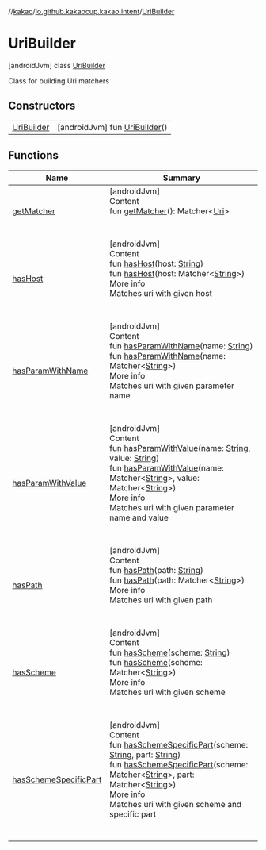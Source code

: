 //[kakao](../../../index.md)/[io.github.kakaocup.kakao.intent](../index.md)/[UriBuilder](index.md)



# UriBuilder  
 [androidJvm] class [UriBuilder](index.md)

Class for building Uri matchers

   


## Constructors  
  
| | |
|---|---|
| <a name="io.github.kakaocup.kakao.intent/UriBuilder/UriBuilder/#/PointingToDeclaration/"></a>[UriBuilder](-uri-builder.md)| <a name="io.github.kakaocup.kakao.intent/UriBuilder/UriBuilder/#/PointingToDeclaration/"></a> [androidJvm] fun [UriBuilder](-uri-builder.md)()   <br>|


## Functions  
  
|  Name |  Summary | 
|---|---|
| <a name="io.github.kakaocup.kakao.intent/UriBuilder/getMatcher/#/PointingToDeclaration/"></a>[getMatcher](get-matcher.md)| <a name="io.github.kakaocup.kakao.intent/UriBuilder/getMatcher/#/PointingToDeclaration/"></a>[androidJvm]  <br>Content  <br>fun [getMatcher](get-matcher.md)(): Matcher<[Uri](https://developer.android.com/reference/kotlin/android/net/Uri.html)>  <br><br><br>|
| <a name="io.github.kakaocup.kakao.intent/UriBuilder/hasHost/#kotlin.String/PointingToDeclaration/"></a>[hasHost](has-host.md)| <a name="io.github.kakaocup.kakao.intent/UriBuilder/hasHost/#kotlin.String/PointingToDeclaration/"></a>[androidJvm]  <br>Content  <br>fun [hasHost](has-host.md)(host: [String](https://kotlinlang.org/api/latest/jvm/stdlib/kotlin/-string/index.html))  <br>fun [hasHost](has-host.md)(host: Matcher<[String](https://kotlinlang.org/api/latest/jvm/stdlib/kotlin/-string/index.html)>)  <br>More info  <br>Matches uri with given host  <br><br><br>|
| <a name="io.github.kakaocup.kakao.intent/UriBuilder/hasParamWithName/#kotlin.String/PointingToDeclaration/"></a>[hasParamWithName](has-param-with-name.md)| <a name="io.github.kakaocup.kakao.intent/UriBuilder/hasParamWithName/#kotlin.String/PointingToDeclaration/"></a>[androidJvm]  <br>Content  <br>fun [hasParamWithName](has-param-with-name.md)(name: [String](https://kotlinlang.org/api/latest/jvm/stdlib/kotlin/-string/index.html))  <br>fun [hasParamWithName](has-param-with-name.md)(name: Matcher<[String](https://kotlinlang.org/api/latest/jvm/stdlib/kotlin/-string/index.html)>)  <br>More info  <br>Matches uri with given parameter name  <br><br><br>|
| <a name="io.github.kakaocup.kakao.intent/UriBuilder/hasParamWithValue/#kotlin.String#kotlin.String/PointingToDeclaration/"></a>[hasParamWithValue](has-param-with-value.md)| <a name="io.github.kakaocup.kakao.intent/UriBuilder/hasParamWithValue/#kotlin.String#kotlin.String/PointingToDeclaration/"></a>[androidJvm]  <br>Content  <br>fun [hasParamWithValue](has-param-with-value.md)(name: [String](https://kotlinlang.org/api/latest/jvm/stdlib/kotlin/-string/index.html), value: [String](https://kotlinlang.org/api/latest/jvm/stdlib/kotlin/-string/index.html))  <br>fun [hasParamWithValue](has-param-with-value.md)(name: Matcher<[String](https://kotlinlang.org/api/latest/jvm/stdlib/kotlin/-string/index.html)>, value: Matcher<[String](https://kotlinlang.org/api/latest/jvm/stdlib/kotlin/-string/index.html)>)  <br>More info  <br>Matches uri with given parameter name and value  <br><br><br>|
| <a name="io.github.kakaocup.kakao.intent/UriBuilder/hasPath/#kotlin.String/PointingToDeclaration/"></a>[hasPath](has-path.md)| <a name="io.github.kakaocup.kakao.intent/UriBuilder/hasPath/#kotlin.String/PointingToDeclaration/"></a>[androidJvm]  <br>Content  <br>fun [hasPath](has-path.md)(path: [String](https://kotlinlang.org/api/latest/jvm/stdlib/kotlin/-string/index.html))  <br>fun [hasPath](has-path.md)(path: Matcher<[String](https://kotlinlang.org/api/latest/jvm/stdlib/kotlin/-string/index.html)>)  <br>More info  <br>Matches uri with given path  <br><br><br>|
| <a name="io.github.kakaocup.kakao.intent/UriBuilder/hasScheme/#kotlin.String/PointingToDeclaration/"></a>[hasScheme](has-scheme.md)| <a name="io.github.kakaocup.kakao.intent/UriBuilder/hasScheme/#kotlin.String/PointingToDeclaration/"></a>[androidJvm]  <br>Content  <br>fun [hasScheme](has-scheme.md)(scheme: [String](https://kotlinlang.org/api/latest/jvm/stdlib/kotlin/-string/index.html))  <br>fun [hasScheme](has-scheme.md)(scheme: Matcher<[String](https://kotlinlang.org/api/latest/jvm/stdlib/kotlin/-string/index.html)>)  <br>More info  <br>Matches uri with given scheme  <br><br><br>|
| <a name="io.github.kakaocup.kakao.intent/UriBuilder/hasSchemeSpecificPart/#kotlin.String#kotlin.String/PointingToDeclaration/"></a>[hasSchemeSpecificPart](has-scheme-specific-part.md)| <a name="io.github.kakaocup.kakao.intent/UriBuilder/hasSchemeSpecificPart/#kotlin.String#kotlin.String/PointingToDeclaration/"></a>[androidJvm]  <br>Content  <br>fun [hasSchemeSpecificPart](has-scheme-specific-part.md)(scheme: [String](https://kotlinlang.org/api/latest/jvm/stdlib/kotlin/-string/index.html), part: [String](https://kotlinlang.org/api/latest/jvm/stdlib/kotlin/-string/index.html))  <br>fun [hasSchemeSpecificPart](has-scheme-specific-part.md)(scheme: Matcher<[String](https://kotlinlang.org/api/latest/jvm/stdlib/kotlin/-string/index.html)>, part: Matcher<[String](https://kotlinlang.org/api/latest/jvm/stdlib/kotlin/-string/index.html)>)  <br>More info  <br>Matches uri with given scheme and specific part  <br><br><br>|

